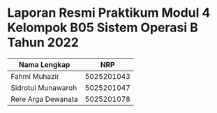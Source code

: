 # Laporan Resmi Praktikum Modul 4 Kelompok B05 Sistem Operasi B Tahun 2022   
  
Nama Lengkap | NRP
------------- | -------------
Fahmi Muhazir        | 5025201043
Sidrotul Munawaroh   | 5025201047
Rere Arga Dewanata   | 5025201078
